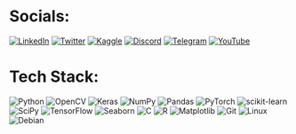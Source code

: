 
# Socials:
[![LinkedIn](https://img.shields.io/badge/LinkedIn-%230077B5.svg?logo=linkedin&amp;logoColor=white)](https://www.linkedin.com/in/anistaluqdar/)  [![Twitter](https://img.shields.io/badge/Twitter-%231DA1F2.svg?logo=Twitter&amp;logoColor=white)](https://twitter.com/AnisTaluqdar)  [![Kaggle](https://img.shields.io/badge/Kaggle-20BEFF?logo=Kaggle&logoColor=white)](https://www.kaggle.com/anistaluqdar)  [![Discord](https://img.shields.io/badge/Discord-%235865F2.svg?logo=discord&logoColor=white)](https://discord.com/users/498437011166986261)  [![Telegram](https://img.shields.io/badge/Telegram-2CA5E0?logo=telegram&logoColor=white)](https://t.me/AnisTaluqdarBD)  [![YouTube](https://img.shields.io/badge/YouTube-%23FF0000.svg?logo=YouTube&logoColor=white)](https://www.youtube.com/@anisTaluqdar)

# Tech Stack:
![Python](https://img.shields.io/badge/python-3670A0?style=for-the-badge&amp;logo=python&amp;logoColor=ffdd54)  ![OpenCV](https://img.shields.io/badge/opencv-%23white.svg?style=for-the-badge&amp;logo=opencv&amp;logoColor=white)  ![Keras](https://img.shields.io/badge/Keras-%23D00000.svg?style=for-the-badge&amp;logo=Keras&amp;logoColor=white)  ![NumPy](https://img.shields.io/badge/numpy-%23013243.svg?style=for-the-badge&amp;logo=numpy&amp;logoColor=white)  ![Pandas](https://img.shields.io/badge/pandas-%23150458.svg?style=for-the-badge&amp;logo=pandas&amp;logoColor=white)  ![PyTorch](https://img.shields.io/badge/PyTorch-%23EE4C2C.svg?style=for-the-badge&amp;logo=PyTorch&amp;logoColor=white)  ![scikit-learn](https://img.shields.io/badge/scikit--learn-%23F7931E.svg?style=for-the-badge&amp;logo=scikit-learn&amp;logoColor=white)  ![SciPy](https://img.shields.io/badge/SciPy-%230C55A5.svg?style=for-the-badge&amp;logo=scipy&amp;logoColor=%white)  ![TensorFlow](https://img.shields.io/badge/TensorFlow-%23FF6F00.svg?style=for-the-badge&amp;logo=TensorFlow&amp;logoColor=white)  ![Seaborn](https://img.shields.io/badge/Seaborn-blue?style=for-the-badge&amp;logo=Seaborn&amp;logoColor=white)  ![C](https://img.shields.io/badge/C-00599C?style=for-the-badge&amp;logo=C&amp;logoColor=white)  ![R](https://img.shields.io/badge/R-D55E00?style=for-the-badge&amp;logo=R&amp;logoColor=white)  ![Matplotlib](https://img.shields.io/badge/Matplotlib-FC8D62?style=for-the-badge&amp;logo=Matplotlib&amp;logoColor=white)  ![Git](https://img.shields.io/badge/git-%23F05033.svg?style=for-the-badge&logo=git&logoColor=white)  ![Linux](https://img.shields.io/badge/Linux-FCC624?style=for-the-badge&logo=linux&logoColor=black)  ![Debian](https://img.shields.io/badge/Debian-A81D33?style=for-the-badge&logo=debian&logoColor=white)
